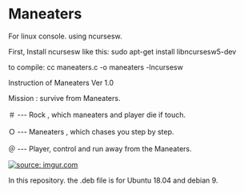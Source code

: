 # Maneaters

For linux console.
using ncursesw.

First, Install ncursesw like this:
sudo apt-get install libncursesw5-dev

to compile:
cc maneaters.c -o maneaters -lncursesw 

Instruction of Maneaters Ver 1.0

Mission : survive from Maneaters.

＃ --- Rock , which maneaters and player die if touch.

Ｏ --- Maneaters , which chases you step by step.

＠ --- Player, control and run away from the Maneaters.

<a href="https://imgur.com/oaD71xN"><img src="https://i.imgur.com/oaD71xN.png" title="source: imgur.com" /></a>

In this repository. the .deb file is for Ubuntu 18.04 and debian 9.

